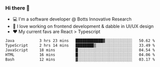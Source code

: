 ### Hi there 👋

- 💻 I'm a software developer @ Botts Innovative Research
- 🔭 I love working on frontend development & dabble in UI/UX design
- ❤️ My current favs are React > Typescript

<!--[![wakatime](https://wakatime.com/badge/user/b5c44ac9-032b-4e67-a6d5-1044b80d90bd.svg)](https://wakatime.com/@b5c44ac9-032b-4e67-a6d5-1044b80d90bd)-->

<!--START_SECTION:waka-->

```txt
Java           3 hrs 23 mins   ████████████▓░░░░░░░░░░░░   50.62 %
TypeScript     2 hrs 14 mins   ████████▒░░░░░░░░░░░░░░░░   33.49 %
JavaScript     18 mins         █░░░░░░░░░░░░░░░░░░░░░░░░   04.54 %
HTML           16 mins         █░░░░░░░░░░░░░░░░░░░░░░░░   04.06 %
Bash           12 mins         ▓░░░░░░░░░░░░░░░░░░░░░░░░   03.17 %
```

<!--END_SECTION:waka-->

<!--
**salsajeries/salsajeries** is a ✨ _special_ ✨ repository because its `README.md` (this file) appears on your GitHub profile.

Here are some ideas to get you started:

- 🔭 I’m currently working on ...
- 🌱 I’m currently learning ...
- 👯 I’m looking to collaborate on ...
- 🤔 I’m looking for help with ...
- 💬 Ask me about ...
- 📫 How to reach me: ...
- 😄 Pronouns: ...
- ⚡ Fun fact: ...
-->
